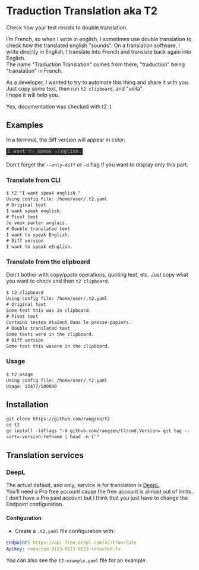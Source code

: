 # Traduction Translation aka T2

Check how your test resists to double translation.

I’m French, so when I write in english, I sometimes use double translation to check how the translated english "sounds".
On a translation software, I write directly in English, I translate into French and translate back again into English.  
The name "Traduction Translation" comes from there, "traduction" being "translation" in French.

As a developer, I wanted to try to automate this thing and share it with you.  
Just copy some text, then run `t2 clipboard`, and "voilà".  
I hope it will help you.

Yes, documentation was checked with t2 :)

## Examples

In a terminal, the diff version will appear in color:

![diff screenshot](https://raw.githubusercontent.com/rangzen/t2/main/doc/Screenshot_20210925_diff.png)

Don't forget the `--only-diff` or `-d` flag if you want to display only this part.

### Translate from CLI

```shell
$ t2 "I want speak english."
Using config file: /home/user/.t2.yaml
# Original text
I want speak english.
# Pivot text
Je veux parler anglais.
# Double translated text
I want to speak English.
# Diff version
I want to speak eEnglish.
```

### Translate from the clipboard

Don't bother with copy/paste operations, quoting text, etc. Just copy what you want to check and then `t2 clipboard`.

```shell
$ t2 clipboard
Using config file: /home/user/.t2.yaml
# Original text
Some text this was in clipboard.
# Pivot text
Certains textes étaient dans le presse-papiers.
# Double translated text
Some texts were in the clipboard.
# Diff version
Some text this wasere in the clipboard.
```

### Usage

```shell
$ t2 usage
Using config file: /home/user/.t2.yaml
Usage: 12477/500000
```

## Installation

```shell
git clone https://github.com/rangzen/t2
cd t2
go install -ldflags "-X github.com/rangzen/t2/cmd.Version=`git tag --sort=-version:refname | head -n 1`"
```

## Translation services

### DeepL

The actual default, and only, service is for translation is [DeepL](https://deepl.com).  
You’ll need a Pro free account cause the free account is almost out of limits.  
I don’t have a Pro paid account but I think that you just have to change the Endpoint configuration.

#### Configuration

* Create a `.t2.yaml` file configuration with:

```yaml
Endpoint: https://api-free.deepl.com/v2/translate
ApiKey: redacted-0123-0123-0123-redacted:fx
```

You can also see the `t2-example.yaml` file for an example.

